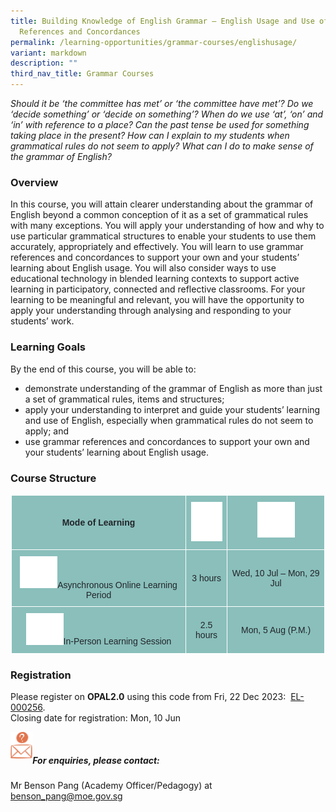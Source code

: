 ```yaml
---
title: Building Knowledge of English Grammar – English Usage and Use of Grammar
  References and Concordances
permalink: /learning-opportunities/grammar-courses/englishusage/
variant: markdown
description: ""
third_nav_title: Grammar Courses
---
```

*Should it be ‘the committee has met’ or ‘the committee have met’? Do we ‘decide something’ or ‘decide on something’? When do we use ‘at’, ‘on’ and ‘in’ with reference to a place? Can the past tense be used for something taking place in the present? How can I explain to my students when grammatical rules do not seem to apply? What can I do to make sense of the grammar of English?*

### Overview
In this course, you will attain clearer understanding about the grammar of English beyond a common conception of it as a set of grammatical rules with many exceptions. You will apply your understanding of how and why to use particular grammatical structures to enable your students to use them accurately, appropriately and effectively. You will learn to use grammar references and concordances to support your own and your students’ learning about English usage. You will also consider ways to use educational technology in blended learning contexts to support active learning in participatory, connected and reflective classrooms. For your learning to be meaningful and relevant, you will have the opportunity to apply your understanding through analysing and responding to your students’ work.

### Learning Goals
By the end of this course, you will be able to:

* demonstrate understanding of the grammar of English as more than just a set of grammatical rules, items and structures;
* apply your understanding to interpret and guide your students’ learning and use of English, especially when grammatical rules do not seem to apply; and
* use grammar references and concordances to support your own and your students’ learning about English usage.

### Course Structure
<style type="text/css">
.tg  {border-collapse:collapse;border-spacing:0;}
.tg td{border-color:black;border-style:solid;border-width:1px;font-family:Arial, sans-serif;font-size:14px;
  overflow:hidden;padding:10px 5px;word-break:normal;}
.tg th{border-color:black;border-style:solid;border-width:1px;font-family:Arial, sans-serif;font-size:14px;
  font-weight:normal;overflow:hidden;padding:10px 5px;word-break:normal;}
.tg .tg-y050{background-color:#8abfbb;color:#212529;text-align:center;vertical-align:middle}
.tg .tg-h3mj{background-color:#8abfbb;color:#212529;font-weight:bold;text-align:center;vertical-align:middle}
.tg .tg-thnp{background-color:#8abfbb;color:#212529;font-weight:bold;text-align:center;vertical-align:top}
.tg .tg-ta8k{background-color:#8abfbb;color:#212529;text-align:center;vertical-align:top}
</style>
<table style="border: 1px solid white" class="tg">
<thead>
  <tr>
    <th style="border: 1px solid white" class="tg-h3mj">Mode of Learning</th>
    <th style="border: 1px solid white" class="tg-thnp"><img style="width:50px" alt="Picture7" src="/images/picture7.png"></th>
    <th style="border: 1px solid white" class="tg-thnp"><img style="width:60px" alt="Picture8" src="/images/picture8.png"></th>
  </tr>
</thead>
<tbody>
  <tr>
    <td style="border: 1px solid white" class="tg-ta8k"><img style="width:60px" alt="Picture9" src="/images/picture9.png">Asynchronous Online Learning Period           </td>
    <td style="border: 1px solid white" class="tg-y050">3 hours</td>
    <td style="border: 1px solid white" class="tg-y050">Wed, 10 Jul – Mon, 29 Jul</td>
  </tr>
  <tr>
    <td style="border: 1px solid white" class="tg-ta8k"><img style="width:60px" alt="Picture10" src="/images/picture10.png">In-Person Learning Session           </td>
    <td style="border: 1px solid white" class="tg-y050">2.5 hours</td>
    <td style="border: 1px solid white" class="tg-y050">Mon, 5 Aug (P.M.)</td>
  </tr>
</tbody>
</table>

### Registration

Please register on&nbsp;**OPAL2.0**&nbsp;using this code from Fri, 22 Dec 2023:&nbsp; [EL-000256](https://www.opal2.moe.edu.sg/app/learner/detail/course/405287b8-c57f-4c4d-a533-a646cb961c7d).<br> 
Closing date for registration: Mon, 10 Jun

<img align="left" style="width:7%" src="/images/picture17.png"><br>

##### For enquiries, please contact:
Mr Benson Pang (Academy Officer/Pedagogy) at
<a href="mailto:benson_pang@moe.gov.sg">benson_pang@moe.gov.sg</a>